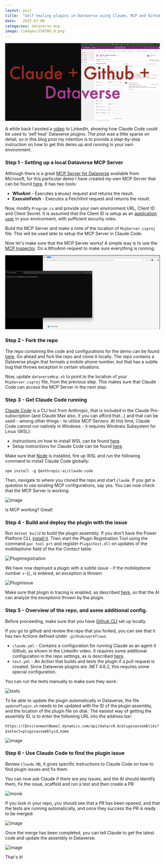 ```yaml
---
layout: post
title:  "Self healing plugins in Dataverse using Claude, MCP and Github"
date:   2025-07-06
categories: dataverse mcp
image: /images/250706_0.png
---
```

![title](/images/250706_0.png)

A while back I posted a [video](https://www.linkedin.com/posts/andreas-adner-70b1153_claudecode-github-copilot-activity-7340113552575193089-MU7B?utm_source=share&utm_medium=member_desktop&rcm=ACoAAACM8rsBEgQIrYgb4NZAbnxwfDRk_Tu5e3w) to LinkedIn, showing how Claude Code could be used to 'self heal' Dataverse plugins. The post was a little sparse on detail, so in this blog post my intention is to provide a step-by-step instruction on how to get this demo up and running in your own environment. <!--end_excerpt-->

### Step 1 - Setting up a local Dataverse MCP Server
Although there is a great [MCP Server for Dataverse](https://learn.microsoft.com/en-us/power-apps/maker/data-platform/data-platform-mcp) available from Microsoft, for this particular demo I have created my own MCP Server that can be found [here](https://github.com/adner/SimpleDataverseMcpServer). It has two tools:

- **WhoAmI** - Executes a `WhoAmI` request and returns the result.
- **ExecuteFetch** - Executes a FetchXml request and returns the result. 

Now, modify `Program.cs` and provide your own environment URL, Client ID and Client Secret. It is assumed that the Client ID is setup as an [application user](https://learn.microsoft.com/en-us/power-platform/admin/manage-application-users?tabs=new#create-an-application-user) in your environment, with sufficient security roles.

Build the MCP Server and make a note of the location of `McpServer.csproj` file. This will be used later to setup the MCP Server in Claude Code.

Now let's make sure that the MCP Server works! A simple way is to use the [MCP Inspector](https://github.com/modelcontextprotocol/inspector). Do a WhoAmI-request to make sure everything is running:

![MCP Inspector](/images/250706_1.webp)

### Step 2 - Fork the repo
The repo containing the code and configurations for the demo can be found [here](https://github.com/adner/ClaudeDemo). Go ahead and fork the repo and clone it locally. The repo contains a Dataverse plugin that formats a mobile phone number, but that has a subtle bug that throws exception in certain situations.

Now, update `dataverseMcp.sh` to point to the location of your `McpServer.csproj` file, from the previous step. This makes sure that Claude Code can access the MCP Server in the next step.

### Step 3 - Get Claude Code running
[Claude Code](https://docs.anthropic.com/en/docs/claude-code/overview) is a CLI tool from Anthropic, that is included in the Claude Pro-subscription (and Claude Max also, if you can afford that...) and that can be used - among other things - to utilize MCP Servers. At this time, Claude Code cannot run natively in Windows - it requires Windows Subsystem for Linux (WSL):

- Instructions on how to install WSL can be found [here](https://learn.microsoft.com/en-us/windows/wsl/install).
- Setup instructions for Claude Code can be found [here](https://docs.anthropic.com/en/docs/claude-code/setup).

Make sure that [Node](https://nodejs.org/en/download) is installed, fire up WSL and run the following command to install Claude Code globally:

```npm install -g @anthropic-ai/claude-code```

Then, navigate to where you cloned the repo and start `claude`. If you get a question to use existing MCP configurations, say yes. You can now check that the MCP Server is working:

![image](/images/250706_2.webp)

Is MCP working? Great!

### Step 4 - Build and deploy the plugin with the issue
Run `dotnet build` to build the plugin assembly. If you don't have the Power Platform CLI, [install it](https://learn.microsoft.com/en-us/power-platform/developer/cli/introduction?tabs=windows). Then start the Plugin Registration Tool using the command `pac tool prt` and register `PluginTest.dll` on updates of the *mobilephone* field of the the *Contact* table:

![Pluginregistration](/images/250706_3.png)

We have now deployed a plugin with a subtle issue - if the mobilephone number *+-()_* is entered, an exception is thrown:

![Pluginissue](/images/250706_4.webp)

Make sure that plugin in tracing is enabled, as described [here](https://learn.microsoft.com/en-us/power-apps/developer/data-platform/logging-tracing#enable-trace-logging), so that the AI can analyze the exceptions thrown by the plugin.

### Step 5 - Overview of the repo, and some additional config.

Before proceeding, make sure that you have [Github CLI](https://cli.github.com/) set up locally.

If you go to github and review the repo that you forked, you can see that it has two Actions defined under `.github/workflows`:
- `claude.yml` - Contains a configuration for running Claude as an agent it Github, as shown in the LinkedIn video. It requires some additional configuration in the repo settings, as is described [here](https://docs.anthropic.com/en/docs/claude-code/github-actions). 
- `test.yml` - An Action that builds and tests the plugin if a pull request is created. Since Dataverse plugins are .NET 4.6.2, this requires some special configuration.

You can run the tests manually to make sure they work:

![tests](/images/250706_5.webp)

To be able to update the plugin automatically in Dataverse, the file `updatePlugin.sh` needs to be updated with the ID of the plugin assembly, and the location of the plugin file on disk. The easiest way of getting the assembly ID, is to enter the following URL into the address bar:

```https://[EnvironmentName].dynamics.com/api/data/v9.0/pluginassemblies?$select=pluginassemblyid,name```

![image](/images/250706_6.png)

### Step 6 - Use Claude Code to find the plugin issue

Review `Claude.MD`, it gives specific instructions to Claude Code on how to find plugin issues and fix them.

You can now ask Claude if there are any issues, and the AI should identify them, fix the issue, scaffold and run a test and then create a PR:

![movie](/images/250706_7.webp)

If you look in your repo, you should see that a PR has been opened, and that the tests are running automatically, and once they success the PR is ready to be merged:

![image](/images/250706_8.png)

Once the merge has been completed, you can tell Claude to get the latest code and update the assembly in Dataverse:

![image](/images/250706_9.webp)

That's it! 











 